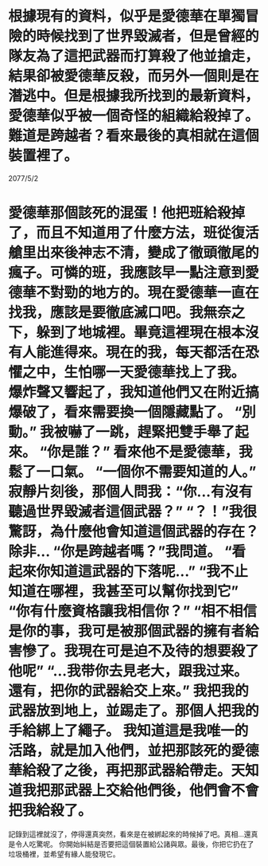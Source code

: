 根據現有的資料，似乎是愛德華在單獨冒險的時候找到了世界毀滅者，但是曾經的隊友為了這把武器而打算殺了他並搶走，結果卻被愛德華反殺，而另外一個則是在潛逃中。但是根據我所找到的最新資料，愛德華似乎被一個奇怪的組織給殺掉了。難道是跨越者？看來最後的真相就在這個裝置裡了。
================================================================================================================================================================================================================================================================================================
2077/5/2

愛德華那個該死的混蛋！他把班給殺掉了，而且不知道用了什麼方法，班從復活艙里出來後神志不清，變成了徹頭徹尾的瘋子。可憐的班，我應該早一點注意到愛德華不對勁的地方的。現在愛德華一直在找我，應該是要徹底滅口吧。我無奈之下，躲到了地城裡。畢竟這裡現在根本沒有人能進得來。現在的我，每天都活在恐懼之中，生怕哪一天愛德華找上了我。
爆炸聲又響起了，我知道他們又在附近搞爆破了，看來需要換一個隱藏點了。
“別動。”
我被嚇了一跳，趕緊把雙手舉了起來。
“你是誰？”
看來他不是愛德華，我鬆了一口氣。
“一個你不需要知道的人。”
寂靜片刻後，那個人問我：“你...有沒有聽過世界毀滅者這個武器？”
“？！”我很驚訝，為什麼他會知道這個武器的存在？除非...
“你是跨越者嗎？”我問道。
“看起來你知道這武器的下落呢...”
“我不止知道在哪裡，我甚至可以幫你找到它”
“你有什麼資格讓我相信你？”
“相不相信是你的事，我可是被那個武器的擁有者給害慘了。我現在可是迫不及待的想要殺了他呢”
“...我带你去見老大，跟我过来。還有，把你的武器給交上來。”
我把我的武器放到地上，並踢走了。那個人把我的手給綁上了繩子。
我知道這是我唯一的活路，就是加入他們，並把那該死的愛德華給殺了之後，再把那武器給帶走。天知道我把那武器上交給他們後，他們會不會把我給殺了。
================================================================================================================================================================================================================================================================================================
記錄到這裡就沒了，停得還真突然，看來是在被綁起來的時候掉了吧。真相...還真是令人吃驚呢。
你開始糾結是否要把這個裝置給公諸與眾。最後，你把它扔在了垃圾桶裡，並希望有緣人能發現它。
